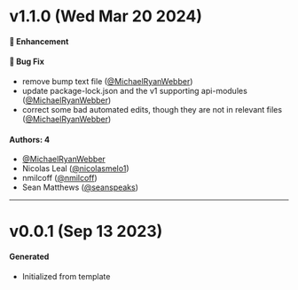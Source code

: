 # v1.1.0 (Wed Mar 20 2024)

#### 🚀 Enhancement


#### 🐛 Bug Fix

- remove bump text file ([@MichaelRyanWebber](https://github.com/MichaelRyanWebber))
- update package-lock.json and the v1 supporting api-modules ([@MichaelRyanWebber](https://github.com/MichaelRyanWebber))
- correct some bad automated edits, though they are not in relevant files ([@MichaelRyanWebber](https://github.com/MichaelRyanWebber))

#### Authors: 4

- [@MichaelRyanWebber](https://github.com/MichaelRyanWebber)
- Nicolas Leal ([@nicolasmelo1](https://github.com/nicolasmelo1))
- nmilcoff ([@nmilcoff](https://github.com/nmilcoff))
- Sean Matthews ([@seanspeaks](https://github.com/seanspeaks))

---

# v0.0.1 (Sep 13 2023)

#### Generated
- Initialized from template
